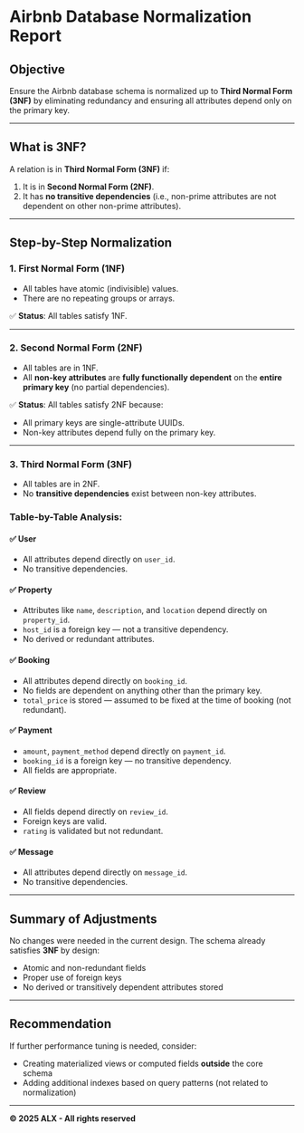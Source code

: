 # Airbnb Database Normalization Report

## Objective

Ensure the Airbnb database schema is normalized up to **Third Normal Form (3NF)** by eliminating redundancy and ensuring all attributes depend only on the primary key.

---

## What is 3NF?

A relation is in **Third Normal Form (3NF)** if:

1. It is in **Second Normal Form (2NF)**.
2. It has **no transitive dependencies** (i.e., non-prime attributes are not dependent on other non-prime attributes).

---

## Step-by-Step Normalization

### 1. First Normal Form (1NF)

- All tables have atomic (indivisible) values.
- There are no repeating groups or arrays.

✅ **Status**: All tables satisfy 1NF.

---

### 2. Second Normal Form (2NF)

- All tables are in 1NF.
- All **non-key attributes** are **fully functionally dependent** on the **entire primary key** (no partial dependencies).

✅ **Status**: All tables satisfy 2NF because:
- All primary keys are single-attribute UUIDs.
- Non-key attributes depend fully on the primary key.

---

### 3. Third Normal Form (3NF)

- All tables are in 2NF.
- No **transitive dependencies** exist between non-key attributes.

### Table-by-Table Analysis:

#### ✅ User
- All attributes depend directly on `user_id`.
- No transitive dependencies.

#### ✅ Property
- Attributes like `name`, `description`, and `location` depend directly on `property_id`.
- `host_id` is a foreign key — not a transitive dependency.
- No derived or redundant attributes.

#### ✅ Booking
- All attributes depend directly on `booking_id`.
- No fields are dependent on anything other than the primary key.
- `total_price` is stored — assumed to be fixed at the time of booking (not redundant).

#### ✅ Payment
- `amount`, `payment_method` depend directly on `payment_id`.
- `booking_id` is a foreign key — no transitive dependency.
- All fields are appropriate.

#### ✅ Review
- All fields depend directly on `review_id`.
- Foreign keys are valid.
- `rating` is validated but not redundant.

#### ✅ Message
- All attributes depend directly on `message_id`.
- No transitive dependencies.

---

## Summary of Adjustments

No changes were needed in the current design. The schema already satisfies **3NF** by design:

- Atomic and non-redundant fields
- Proper use of foreign keys
- No derived or transitively dependent attributes stored

---

## Recommendation

If further performance tuning is needed, consider:

- Creating materialized views or computed fields **outside** the core schema
- Adding additional indexes based on query patterns (not related to normalization)

---

**© 2025 ALX - All rights reserved**
